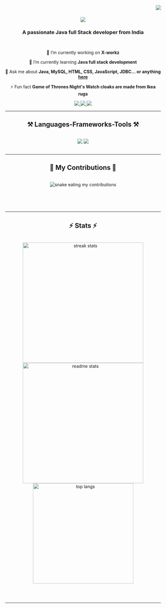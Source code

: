 <img align="right" src="https://visitor-badge.laobi.icu/badge?page_id=NagarajGouda07.NagarajGouda07" />

<h1 align="center">
    <img src="https://readme-typing-svg.herokuapp.com/?font=Righteous&size=35&center=true&vCenter=true&width=500&height=70&duration=4000&lines=Hi+There!+👋;+I'm+Nagaraj+Gouda!;" />
</h1>

<h3 align="center">A passionate Java full Stack developer from India</h3>

<br/>

<div align="center">
 
 🔭 I’m currently working on **X-workz**
 
 🌱 I’m currently learning **Java full stack development**

💬 Ask me about **Java, MySQL, HTML, CSS, JavaScript, JDBC... or anything [here](https://github.com/NagarajGouda07/NagarajGouda07/issues)**

⚡ Fun fact **Game of Thrones Night's Watch cloaks are made from Ikea rugs**

 </div>
 
<div align="center"> 
  <a href="mailto:hnagaraj841@gmail.com">
    <img src="https://img.shields.io/badge/Gmail-333333?style=for-the-badge&logo=gmail&logoColor=red" />
  </a>
  <a href="https://linkedin.com/in/h-nagaraj-b3282a280/" target="_blank">
    <img src="https://img.shields.io/badge/LinkedIn-0077B5?style=for-the-badge&logo=linkedin&logoColor=white" target="_blank" />
  </a>
  <a href="https://NagarajGouda07.github.io" target="_blank">
     <img src="https://img.shields.io/badge/Portfolio-FF5722?style=for-the-badge&logo=todoist&logoColor=white" target="_blank" /> <!-- sqlite, safari, google-chrome are other good icon options -->
  </a>
</div>

 <hr/>
 
<h2 align="center">⚒️ Languages-Frameworks-Tools ⚒️</h2>
<br/>
<div align="center">
    <img src="https://skillicons.dev/icons?i=bootstrap,html,css,vscode,github,git" />
    <img src="https://skillicons.dev/icons?i=python,javascript,c,java,mysql,Servlet,jdbc,jpa-hibernate" /><br>
</div>

<br/>
<hr/>

<div align="center">
  <h2>🐍 My Contributions 🐍</h2>
  <br>
  <img alt="snake eating my contributions" src="https://raw.githubusercontent.com/NagarajGouda07/NagarajGouda07/output/github-contribution-grid-snake.svg" />
  
  <br/><br/><br/>
</div>

<hr/>

<h2 align="center">⚡ Stats ⚡</h2>
<br>
<div align=center>
 <img width=390 src="https://streak-stats.demolab.com/?user=NagarajGouda07&theme=react&border_radius=10&token=YOUR_PERSONAL_ACCESS_TOKEN" alt="streak stats" />
  <img width=390 src="https://github-readme-stats.vercel.app/api?username=NagarajGouda07&count_private=true&show_icons=true&theme=react&rank_icon=github&border_radius=10" alt="readme stats" />
  <img width=325 align="center" src="https://github-readme-stats.vercel.app/api/top-langs/?username=NagarajGouda07&hide=html&langs_count=8&layout=compact&theme=react&border_radius=10" alt="top langs" />
</div>

<br/><br/>

<hr/>

<br/>



<br/>
